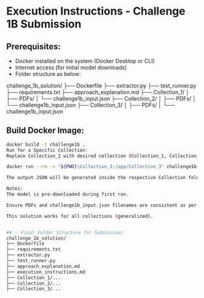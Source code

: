 # Execution Instructions - Challenge 1B Submission

## Prerequisites:
- Docker installed on the system (Docker Desktop or CLI)
- Internet access (for initial model downloads)
- Folder structure as below:

challenge_1b_solution/
├── Dockerfile
├── extractor.py
├── test_runner.py
├── requirements.txt
├── approach_explanation.md
├── Collection_1/
│ ├── PDFs/
│ └── challenge1b_input.json
├── Collection_2/
│ ├── PDFs/
│ └── challenge1b_input.json
├── Collection_3/
│ ├── PDFs/
│ └── challenge1b_input.json


## Build Docker Image:
```bash
docker build -t challenge1b .
Run for a Specific Collection:
Replace Collection_2 with desired collection (Collection_1, Collection_3, etc.)

docker run --rm -v "${PWD}\Collection_3:/app/Collection_3" challenge1b python test_runner.py --input_folder Collection_3

The output JSON will be generated inside the respective Collection folder as challenge1b_output.json.

Notes:
The model is pre-downloaded during first run.

Ensure PDFs and challenge1b_input.json filenames are consistent as per input.

This solution works for all collections (generalized).


## ✅ Final Folder Structure for Submission:
challenge_1b_solution/
├── Dockerfile
├── requirements.txt
├── extractor.py
├── test_runner.py
├── approach_explanation.md
├── execution_instructions.md
├── Collection_1/...
├── Collection_2/...
├── Collection_3/...


